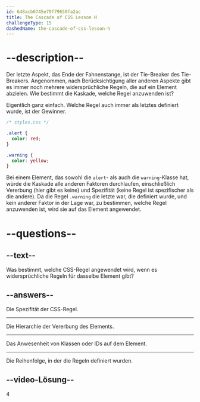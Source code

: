 ```yaml
---
id: 648acb0745e79f79650fa2ac
title: The Cascade of CSS Lesson H
challengeType: 15
dashedName: the-cascade-of-css-lesson-h
---
```


# --description--

Der letzte Aspekt, das Ende der Fahnenstange, ist der Tie-Breaker des Tie-Breakers. Angenommen, nach Berücksichtigung aller anderen Aspekte gibt es immer noch mehrere widersprüchliche Regeln, die auf ein Element abzielen. Wie bestimmt die Kaskade, welche Regel anzuwenden ist?

Eigentlich ganz einfach. Welche Regel auch immer als letztes definiert wurde, ist der Gewinner.

```css
/* styles.css */

.alert {
  color: red;
}

.warning {
  color: yellow;
}
```

Bei einem Element, das sowohl die `alert`- als auch die `warning`-Klasse hat, würde die Kaskade alle anderen Faktoren durchlaufen, einschließlich Vererbung (hier gibt es keine) und Spezifität (keine Regel ist spezifischer als die andere). Da die Regel `.warning` die letzte war, die definiert wurde, und kein anderer Faktor in der Lage war, zu bestimmen, welche Regel anzuwenden ist, wird sie auf das Element angewendet.

# --questions--
## --text--

Was bestimmt, welche CSS-Regel angewendet wird, wenn es widersprüchliche Regeln für dasselbe Element gibt?

## --answers--

Die Spezifität der CSS-Regel.

---

Die Hierarchie der Vererbung des Elements.

---

Das Anwesenheit von Klassen oder IDs auf dem Element.

---

Die Reihenfolge, in der die Regeln definiert wurden.

## --video-Lösung--

4
